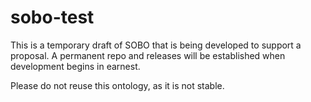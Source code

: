 # sobo-test

This is a temporary draft of SOBO that is being developed to support a proposal. A permanent repo and releases will be established when development begins in earnest. 

Please do not reuse this ontology, as it is not stable.
